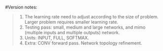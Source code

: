 #Version notes:
> 1. The learning rate need to adjust according to the size of problem. Larger problem requires smaller learning rate.
> 2. Testing pass: small, medium and large networks, and mimo (multiple inputs and multiple outputs) network.
> 3. Units: INPUT, FULL, SOFTMAX.
> 4. Extra: CONV forward pass. Network topology refinement.
